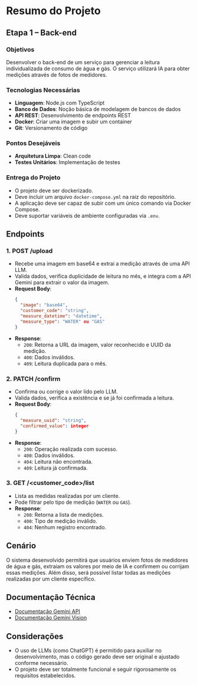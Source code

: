 # Resumo do Projeto

## Etapa 1 – Back-end

### Objetivos
Desenvolver o back-end de um serviço para gerenciar a leitura individualizada de consumo de água e gás. O serviço utilizará IA para obter medições através de fotos de medidores.

### Tecnologias Necessárias
- **Linguagem**: Node.js com TypeScript
- **Banco de Dados**: Noção básica de modelagem de bancos de dados
- **API REST**: Desenvolvimento de endpoints REST
- **Docker**: Criar uma imagem e subir um container
- **Git**: Versionamento de código

### Pontos Desejáveis
- **Arquitetura Limpa**: Clean code
- **Testes Unitários**: Implementação de testes

### Entrega do Projeto
- O projeto deve ser dockerizado.
- Deve incluir um arquivo `docker-compose.yml` na raiz do repositório.
- A aplicação deve ser capaz de subir com um único comando via Docker Compose.
- Deve suportar variáveis de ambiente configuradas via `.env`.

## Endpoints

### 1. POST /upload
- Recebe uma imagem em base64 e extrai a medição através de uma API LLM.
- Valida dados, verifica duplicidade de leitura no mês, e integra com a API Gemini para extrair o valor da imagem.
- **Request Body**:
  ```json
  {
    "image": "base64",
    "customer_code": "string",
    "measure_datetime": "datetime",
    "measure_type": "WATER" ou "GAS"
  }
  ```
- **Response**:
  - `200`: Retorna a URL da imagem, valor reconhecido e UUID da medição.
  - `400`: Dados inválidos.
  - `409`: Leitura duplicada para o mês.

### 2. PATCH /confirm
- Confirma ou corrige o valor lido pelo LLM.
- Valida dados, verifica a existência e se já foi confirmada a leitura.
- **Request Body**:
  ```json
  {
    "measure_uuid": "string",
    "confirmed_value": integer
  }
  ```
- **Response**:
  - `200`: Operação realizada com sucesso.
  - `400`: Dados inválidos.
  - `404`: Leitura não encontrada.
  - `409`: Leitura já confirmada.

### 3. GET /<customer_code>/list
- Lista as medidas realizadas por um cliente.
- Pode filtrar pelo tipo de medição (`WATER` ou `GAS`).
- **Response**:
  - `200`: Retorna a lista de medições.
  - `400`: Tipo de medição inválido.
  - `404`: Nenhum registro encontrado.

## Cenário
O sistema desenvolvido permitirá que usuários enviem fotos de medidores de água e gás, extraiam os valores por meio de IA e confirmem ou corrijam essas medições. Além disso, será possível listar todas as medições realizadas por um cliente específico.

## Documentação Técnica
- [Documentação Gemini API](https://ai.google.dev/gemini-api/docs/api-key)
- [Documentação Gemini Vision](https://ai.google.dev/gemini-api/docs/vision)

## Considerações
- O uso de LLMs (como ChatGPT) é permitido para auxiliar no desenvolvimento, mas o código gerado deve ser original e ajustado conforme necessário.
- O projeto deve ser totalmente funcional e seguir rigorosamente os requisitos estabelecidos.
